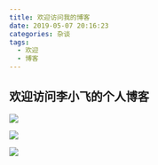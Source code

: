 ```yaml
---
title: 欢迎访问我的博客
date: 2019-05-07 20:16:23
categories: 杂谈
tags: 
  - 欢迎
  - 博客
---
```






## 欢迎访问李小飞的个人博客

![](https://static.huiyuanai.com/lixfio/image/welcome-my-blog/shamo.jpg)



![](https://static.huiyuanai.com/lixfio/image/welcome-my-blog/footbg2.png)



![](https://static.huiyuanai.com/lixfio/image/welcome-my-blog/touxiang.jpeg)

